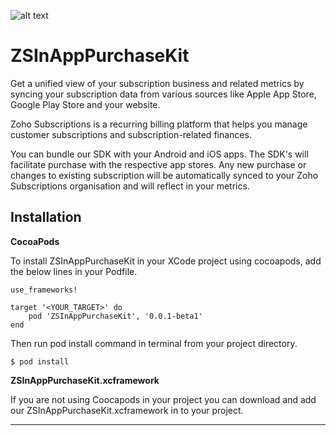 ![alt text](https://zs-inapp-sdk-docs-698827873.development.zohocatalyst.com/app/DO_NOT_DELETE_THIS_IMAGE.png)

# ZSInAppPurchaseKit
Get a unified view of your subscription business and related metrics by syncing your subscription data from various sources like Apple App Store, Google Play Store and your website.

Zoho Subscriptions is a recurring billing platform that helps you manage customer subscriptions and subscription-related finances.

You can bundle our SDK with your Android and iOS apps. The SDK's will facilitate purchase with the respective app stores. Any new purchase or changes to existing subscription will be automatically synced to your Zoho Subscriptions organisation and will reflect in your metrics.

Installation
--

**CocoaPods**

To install ZSInAppPurchaseKit in your XCode project using cocoapods, add the below lines in your Podfile.

```
use_frameworks!

target '<YOUR_TARGET>' do
    pod 'ZSInAppPurchaseKit', '0.0.1-beta1'
end
```

Then run pod install command in terminal from your project directory.

```
$ pod install
```

**ZSInAppPurchaseKit.xcframework**

If you are not using Coocapods in your project you can download and add our ZSInAppPurchaseKit.xcframework in to your project.

---
